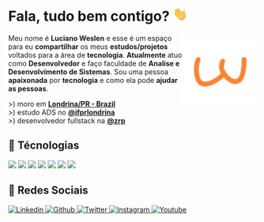 # **Fala, tudo bem contigo? <img src="assets/gifs/wave.gif" width="30px">**

<a href="https://www.weslen.dev/">
  <img
      align="right"
      height="150"
      src="assets/images/logo.svg"
      alt="Logo"
  />
</a>

Meu nome é **Luciano Weslen** e esse é um espaço para eu **compartilhar** os meus **estudos/projetos** voltados para a área de **tecnologia**. **Atualmente** atuo como **Desenvolvedor** e faço faculdade de **Analise e Desenvolvimento de Sistemas**. Sou uma pessoa **apaixonada** por **tecnologia** e como ela pode **ajudar as pessoas**.

&gt;) moro em **[Londrina/PR - Brazil](https://www.google.com/maps/place/Londrina,+PR/@-23.321264,-51.2358034,12z/data=!3m1!4b1!4m5!3m4!1s0x94eb435a57af586d:0x23ac11a5c614f971!8m2!3d-23.3044524!4d-51.1695824)**
<br/>
&gt;) estudo ADS no **[@ifprlondrina](https://londrina.ifpr.edu.br)**
<br/>
&gt;) desenvolvedor fullstack na **[@zrp](https://zrp.com.br)**
<br/>

## 🔧 **Técnologias**

![](https://img.shields.io/badge/Code-Javascript-informational?style=for-the-badge&logo=javascript&logoColor=FA8334&color=FA8334)
![](https://img.shields.io/badge/Code-Python-informational?style=for-the-badge&logo=python&logoColor=FA8334&color=FA8334)
![](https://img.shields.io/badge/Web-HTML5-informational?style=for-the-badge&logo=html5&logoColor=FA8334&color=FA8334)
![](https://img.shields.io/badge/Web-CSS3-informational?style=for-the-badge&logo=css3&logoColor=FA8334&color=FA8334)
![](https://img.shields.io/badge/Frontend-VueJS-informational?style=for-the-badge&logo=vue.js&logoColor=FA8334&color=FA8334)
![](https://img.shields.io/badge/Backend-NodeJS-informational?style=for-the-badge&logo=node.js&logoColor=FA8334&color=FA8334)
![](https://img.shields.io/badge/Database-MongoDB-informational?style=for-the-badge&logo=mongodb&logoColor=FA8334&color=FA8334)


## 🔎 **Redes Sociais**

<a href="https://www.linkedin.com/in/weslendev/">
  <img
    src="https://img.shields.io/badge/weslendev-informational?style=for-the-badge&logo=linkedin&logoColor=white&color=1982C4"
    alt="Linkedin"
  />
</a>
<a href="https://www.github.com/devweslen/">
  <img
    src="https://img.shields.io/badge/devweslen-informational?style=for-the-badge&logo=github&logoColor=white&color=1982C4"
    alt="Github"
  />
</a>
<a href="https://www.twitter.com/weslendev/">
  <img
    src="https://img.shields.io/badge/weslendev-informational?style=for-the-badge&logo=twitter&logoColor=white&color=1982C4"
    alt="Twitter"
  />
</a>
<a href="https://www.instagram.com/weslendev/">
  <img
    src="https://img.shields.io/badge/weslendev-informational?style=for-the-badge&logo=Instagram&logoColor=white&color=1982C4"
    alt="Instagram"
  />
</a>
<a href="https://www.youtube.com/channel/UCKiSOLXbf8zVdDJ6VfiPzgA">
  <img
    src="https://img.shields.io/badge/WeslenDev-informational?style=for-the-badge&logo=youtube&logoColor=white&color=1982C4"
    alt="Youtube"
  />
</a>
